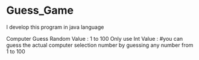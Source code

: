 # Guess_Game
I develop this program in java language

Computer Guess Random Value : 1 to 100 
Only use Int Value : 
#you can guess the actual computer selection number by guessing any number from 1 to 100
